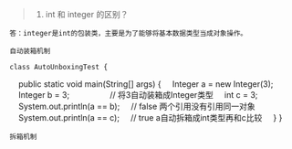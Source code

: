 >1. int 和 integer 的区别？
  
    答：integer是int的包装类，主要是为了能够将基本数据类型当成对象操作。
    
    自动装箱机制
    
    class AutoUnboxingTest {
    public static void main(String[] args) {
    Integer a = new Integer(3);
    Integer b = 3;                  // 将3自动装箱成Integer类型
    int c = 3;
    System.out.println(a == b);     // false 两个引用没有引用同一对象
    System.out.println(a == c);     // true a自动拆箱成int类型再和c比较
    }
    }
    
    拆箱机制
    
